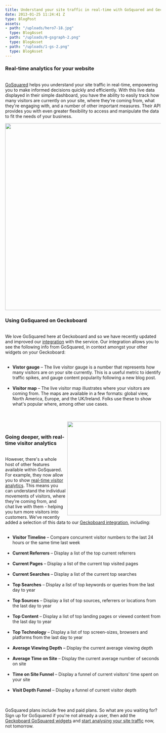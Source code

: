 ```yaml
---
title: Understand your site traffic in real-time with GoSquared and Geckoboard
date: 2013-01-25 11:24:41 Z
type: BlogPost
assets:
- path: "/uploads/hero7-18.jpg"
  type: BlogAsset
- path: "/uploads/0-gsgraph-2.png"
  type: BlogAsset
- path: "/uploads/1-gs-2.png"
  type: BlogAsset
---
```


<p></p><h3>Real-time analytics for your website</h3><br><a href="http://www.gosquared.com" target="_blank">GoSquared</a> helps you understand your site traffic in real-time, empowering you to make informed decisions quickly and efficiently. With this live data displayed in their simple dashboard, you have the ability to easily track how many visitors are currently on your site, where they're coming from, what they're engaging with, and a number of other important measures. Their API provides you with even greater flexibility to access and manipulate the data to fit the needs of your business.

<p><img alt="" src="/uploads/0-gsgraph-2.png" width="603"><br></p><h3>Using GoSquared on Geckoboard</h3><br>We love GoSquared here at Geckoboard and so we have recently updated and improved our <a href="http://www.geckoboard.com/gosquared-widget/" target="_blank">integration</a> with the service. Our integration allows you to see the following info from GoSquared, in context amongst your other widgets on your Geckoboard:<br><ul>
<br> <li>
<strong>Vistor gauge</strong> – The live visitor gauge is a number that represents how many visitors are on your site currently. This is a useful metric to identify traffic spikes, and gauge content popularity following a new blog post.</li>
<br> <li>
<strong>Visitor map</strong> – The live visitor map illustrates where your visitors are coming from. The maps are available in a few formats: global view, North America, Europe, and the UK/Ireland. Folks use these to show what's popular where, among other use cases.</li>
<br>
</ul><br><img align="right" alt="" src="/uploads/1-gs-2.png" width="303"><br><h3>Going deeper, with real-time visitor analytics</h3><br>However, there's a whole host of other features available within GoSquared. For example, they now allow you to show <a href="http://www.google.com/url?q=https%3A%2F%2Fwww.gosquared.com%2Fvisitors%2F&amp;sa=D&amp;sntz=1&amp;usg=AFQjCNG3pmGvoWFR6mrLCg289sHgeU-hyA" target="_blank">real-time visitor analytics</a>. This means you can understand the individual movements of visitors, where they're coming from, and chat live with them - helping you turn more visitors into customers. We've recently added a selection of this data to our <a href="http://www.geckoboard.com/gosquared-widget/">Geckoboard integration</a>, including:<br><ul>
<br> <li>
<strong>Visitor Timeline</strong> – Compare concurrent visitor numbers to the last 24 hours or the same time last week</li>
<br> <li>
<strong>Current Referrers</strong> – Display a list of the top current referrers</li>
<br> <li>
<strong>Current Pages</strong> – Display a list of the current top visited pages</li>
<br> <li>
<strong>Current Searches</strong> – Display a list of the current top searches</li>
<br> <li>
<strong>Top Searches</strong> – Display a list of top keywords or queries from the last day to year</li>
<br> <li>
<strong>Top Sources</strong> – Display a list of top sources, referrers or locations from the last day to year</li>
<br> <li>
<strong>Top Content</strong> – Display a list of top landing pages or viewed content from the last day to year</li>
<br> <li>
<strong>Top Technology</strong> – Display a list of top screen-sizes, browsers and platforms from the last day to year</li>
<br> <li>
<strong>Average Viewing Depth</strong> – Display the current average viewing depth</li>
<br> <li>
<strong>Average Time on Site</strong> – Display the current average number of seconds on site</li>
<br> <li>
<strong>Time on Site Funnel</strong> – Display a funnel of current visitors’ time spent on your site</li>
<br> <li>
<strong>Visit Depth Funnel</strong> – Display a funnel of current visitor depth</li>
<br>
</ul><br>GoSquared plans include free and paid plans. So what are you waiting for? Sign up for GoSquared if you're not already a user, then add the <a href="http://www.geckoboard.com/gosquared-widget/">Geckoboard GoSquared widgets</a> and <a href="http://www.google.com/url?q=http%3A%2F%2Fwww.gosquared.com%2Fjoin&amp;sa=D&amp;sntz=1&amp;usg=AFQjCNFAuY2fNiZAaZboEf4X0pO8aI5hQQ" target="_blank">start analysing your site traffic</a> now, not tomorrow.
